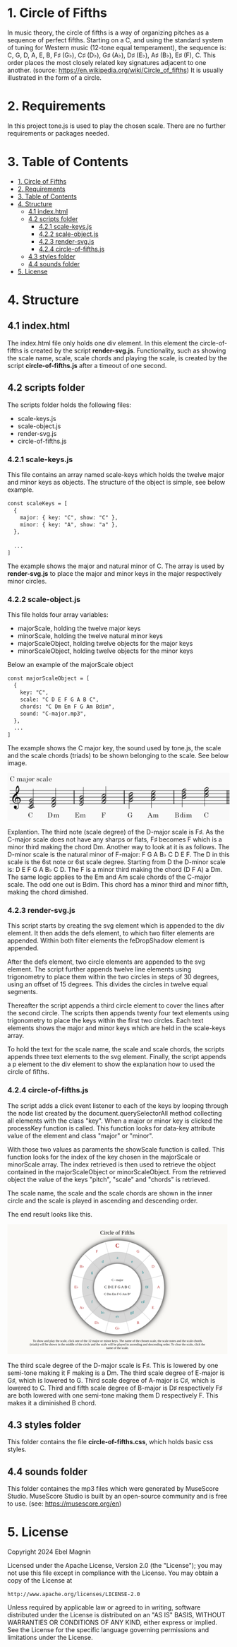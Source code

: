 # 1. Circle of Fifths

In music theory, the circle of fifths is a way of organizing pitches as a sequence of perfect fifths. Starting on a C, and using the standard system of tuning for Western music (12-tone equal temperament), the sequence is: C, G, D, A, E, B, F♯ (G♭), C♯ (D♭), G♯ (A♭), D♯ (E♭), A♯ (B♭), E♯ (F), C. This order places the most closely related key signatures adjacent to one another. (source: https://en.wikipedia.org/wiki/Circle_of_fifths) It is usually illustrated in the form of a circle.

# 2. Requirements

In this project tone.js is used to play the chosen scale. There are no further requirements or packages needed.

# 3. Table of Contents

- [1. Circle of Fifths](#1-circle-of-fifths)
- [2. Requirements](#2-requirements)
- [3. Table of Contents](#3-table-of-contents)
- [4. Structure](#4-structure)
  - [4.1 index.html](#41-indexhtml)
  - [4.2 scripts folder](#42-scripts-folder)
    - [4.2.1 scale-keys.js](#421-scale-keysjs)
    - [4.2.2 scale-object.js](#422-scale-objectjs)
    - [4.2.3 render-svg.js](#423-render-svgjs)
    - [4.2.4 circle-of-fifths.js](#424-circle-of-fifthsjs)
  - [4.3 styles folder](#43-styles-folder)
  - [4.4 sounds folder](#44-sounds-folder)
- [5. License](#5-license)

# 4. Structure

## 4.1 index.html

The index.html file only holds one div element. In this element the circle-of-fifths is created by the script **render-svg.js**. Functionality, such as showing the scale name, scale, scale chords and playing the scale, is created by the script **circle-of-fifths.js** after a timeout of one second.

## 4.2 scripts folder

The scripts folder holds the following files:

- scale-keys.js
- scale-object.js
- render-svg.js
- circle-of-fifths.js

### 4.2.1 scale-keys.js

This file contains an array named scale-keys which holds the twelve major and minor keys as objects. The structure of the object is simple, see below example.

```
const scaleKeys = [
  {
    major: { key: "C", show: "C" },
    minor: { key: "A", show: "a" },
  },

  ...
]
```

The example shows the major and natural minor of C. The array is used by **render-svg.js** to place the major and minor keys in the major respectively minor circles.

### 4.2.2 scale-object.js

This file holds four array variables:

- majorScale, holding the twelve major keys
- minorScale, holding the twelve natural minor keys
- majorScaleObject, holding twelve objects for the major keys
- minorScaleObject, holding twelve objects for the minor keys

Below an example of the majorScale object

```
const majorScaleObject = [
  {
    key: "C",
    scale: "C D E F G A B C",
    chords: "C Dm Em F G Am Bdim",
    sound: "C-major.mp3",
  },
  ...
]
```

The example shows the C major key, the sound used by tone.js, the scale and the scale chords (triads) to be shown belonging to the scale. See below image.

![C Major Scale](images/c-major-scale.png)

Explantion. The third note (scale degree) of the D-major scale is F♯. As the C-major scale does not have any sharps or flats, F♯ becomes F which is a minor third making the chord Dm. Another way to look at it is as follows. The D-minor scale is the natural minor of F-major: F G A B♭ C D E F. The D in this scale is the 6st note or 6st scale degree. Starting from D the D-minor scale is: D E F G A B♭ C D. The F is a minor third making the chord (D F A) a Dm. The same logic applies to the Em and Am scale chords of the C-major scale. The odd one out is Bdim. This chord has a minor third and minor fifth, making the chord dimished.

### 4.2.3 render-svg.js

This script starts by creating the svg element which is appended to the div element. It then adds the defs element, to which two filter elements are appended. Within both filter elements the feDropShadow element is appended.

After the defs element, two circle elements are appended to the svg element. The script further appends twelve line elements using trigonometry to place them within the two circles in steps of 30 degrees, using an offset of 15 degrees. This divides the circles in twelve equal segments.

Thereafter the script appends a third circle element to cover the lines after the second circle. The scripts then appends twenty four text elements using trigonometry to place the keys within the first two circles. Each text elements shows the major and minor keys which are held in the scale-keys array.

To hold the text for the scale name, the scale and scale chords, the scripts appends three text elements to the svg element. Finally, the script appends a p element to the div element to show the explanation how to used the circle of fifths.

### 4.2.4 circle-of-fifths.js

The script adds a click event listener to each of the keys by looping through the node list created by the document.querySelectorAll method collecting all elements with the class "key". When a major or minor key is clicked the processKey function is called. This function looks for data-key attribute value of the element and class "major" or "minor".

With those two values as paraments the showScale function is called. This function looks for the index of the key chosen in the majorScale or minorScale array. The index retrieved is then used to retrieve the object contained in the majorScaleObject or minorScaleObject. From the retrieved object the value of the keys "pitch", "scale" and "chords" is retrieved.

The scale name, the scale and the scale chords are shown in the inner circle and the scale is played in ascending and descending order.

The end result looks like this.

![Circle of Fifths Screenshot](images/screenshot-500x294.png)

The third scale degree of the D-major scale is F♯. This is lowered by one semi-tone making it F making is a Dm. The third scale degree of E-major is G♯, which is lowered to G. Third scale degree of A-major is C♯, which is lowered to C. Third and fifth scale degree of B-major is D♯ respectively F♯ are both lowered with one semi-tone making them D respectively F. This makes it a diminished B chord.

## 4.3 styles folder

This folder contains the file **circle-of-fifths.css**, which holds basic css styles.

## 4.4 sounds folder

This folder containes the mp3 files which were generated by MuseScore Studio. MuseScore Studio is built by an open-source community and is free to use. (see: https://musescore.org/en)

# 5. License

Copyright 2024 Ebel Magnin

Licensed under the Apache License, Version 2.0 (the "License");
you may not use this file except in compliance with the License.
You may obtain a copy of the License at

    http://www.apache.org/licenses/LICENSE-2.0

Unless required by applicable law or agreed to in writing, software
distributed under the License is distributed on an "AS IS" BASIS,
WITHOUT WARRANTIES OR CONDITIONS OF ANY KIND, either express or implied.
See the License for the specific language governing permissions and
limitations under the License.
